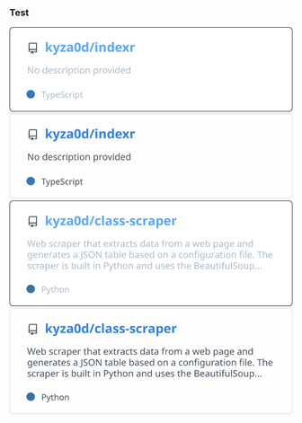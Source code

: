 ### Test

<div float="left">
<a href="https://github.com/kyza0d/indexr#gh-dark-mode-only"><img src="https://raw.githubusercontent.com/kyza0d/kyza0d/master/images/kyza0d-indexr-dark.svg#gh-dark-mode-only" alt="indexr: test"></a>
<a href="https://github.com/kyza0d/indexr#gh-light-mode-only"><img src="https://raw.githubusercontent.com/kyza0d/kyza0d/master/images/kyza0d-indexr-light.svg#gh-light-mode-only" alt="indexr: test"></a>
<a href="https://github.com/kyza0d/class-scraper#gh-dark-mode-only"><img src="https://raw.githubusercontent.com/kyza0d/kyza0d/master/images/kyza0d-class-scraper-dark.svg#gh-dark-mode-only" alt="class-scraper: test"></a>
<a href="https://github.com/kyza0d/class-scraper#gh-light-mode-only"><img src="https://raw.githubusercontent.com/kyza0d/kyza0d/master/images/kyza0d-class-scraper-light.svg#gh-light-mode-only" alt="class-scraper: test"></a>
&nbsp;</div>
